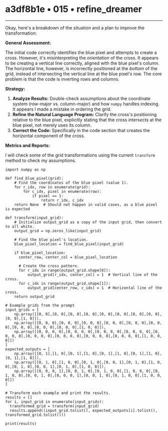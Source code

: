 # a3df8b1e • 015 • refine_dreamer

---
Okay, here's a breakdown of the situation and a plan to improve the transformation:

**General Assessment:**

The initial code correctly identifies the blue pixel and attempts to create a cross. However, it's misinterpreting the *orientation* of the cross. It appears to be creating a vertical line correctly, aligned with the blue pixel's column. The horizontal line, however, is incorrectly positioned at the *bottom* of the grid, instead of intersecting the vertical line at the blue pixel's row. The core problem is that the code is inverting rows and columns.

**Strategy:**

1.  **Analyze Results:** Double-check assumptions about the coordinate system (row-major vs. column-major) and how `numpy` handles indexing. It appears I made a mistake in ordering the grid.
2.  **Refine the Natural Language Program:** Clarify the cross's positioning relative to the blue pixel, explicitly stating that the cross *intersects* at the blue pixel, not merely uses its column.
3. **Correct the Code:** Specifically in the code section that creates the
    horizontal component of the cross.

**Metrics and Reports:**

I will check some of the grid transformations using the current `transform`
method to check my assumptions.

```tool_code
import numpy as np

def find_blue_pixel(grid):
    # Find the coordinates of the blue pixel (value 1).
    for r_idx, row in enumerate(grid):
        for c_idx, pixel in enumerate(row):
            if pixel == 1:
                return r_idx, c_idx
    return None  # Should not happen in valid cases, as a blue pixel is expected

def transform(input_grid):
    # Initialize output_grid as a copy of the input grid, then convert to all white.
    output_grid = np.zeros_like(input_grid)

    # Find the blue pixel's location.
    blue_pixel_location = find_blue_pixel(input_grid)

    if blue_pixel_location:
      center_row, center_col = blue_pixel_location

      # Create the cross pattern.
      for r_idx in range(output_grid.shape[0]):
          output_grid[r_idx, center_col] = 1  # Vertical line of the cross.
      for c_idx in range(output_grid.shape[1]):
          output_grid[center_row, c_idx] = 1  # Horizontal line of the cross.
    return output_grid

# Example grids from the prompt
input_grids = [
    np.array([[0, 0],[0, 0],[0, 0],[0, 0],[0, 0],[0, 0],[0, 0],[0, 0],[0, 0],[1, 0]]),
    np.array([[0, 0, 0],[0, 0, 0],[0, 0, 0],[0, 0, 0],[0, 0, 0],[0, 0, 0],[0, 0, 0],[0, 0, 0],[0, 0, 0],[1, 0, 0]]),
    np.array([[0, 0, 0, 0],[0, 0, 0, 0],[0, 0, 0, 0],[0, 0, 0, 0],[0, 0, 0, 0],[0, 0, 0, 0],[0, 0, 0, 0],[0, 0, 0, 0],[0, 0, 0, 0],[1, 0, 0, 0]])
]
expected_outputs = [
    np.array([[0, 1],[1, 0],[0, 1],[1, 0],[0, 1],[1, 0],[0, 1],[1, 0],[0, 1],[1, 0]]),
    np.array([[0, 1, 0],[1, 0, 0],[0, 1, 0],[0, 0, 1],[0, 1, 0],[1, 0, 0],[0, 1, 0],[0, 0, 1],[0, 1, 0],[1, 0, 0]]),
    np.array([[0, 0, 0, 1],[0, 0, 1, 0],[0, 1, 0, 0],[1, 0, 0, 0],[0, 1, 0, 0],[0, 0, 1, 0],[0, 0, 0, 1],[0, 0, 1, 0],[0, 1, 0, 0],[1, 0, 0, 0]])
]

# Transform each example and print the results.
results = []
for i, input_grid in enumerate(input_grids):
  transformed_grid = transform(input_grid)
  results.append((input_grid.tolist(), expected_outputs[i].tolist(), transformed_grid.tolist()))

print(results)
```
